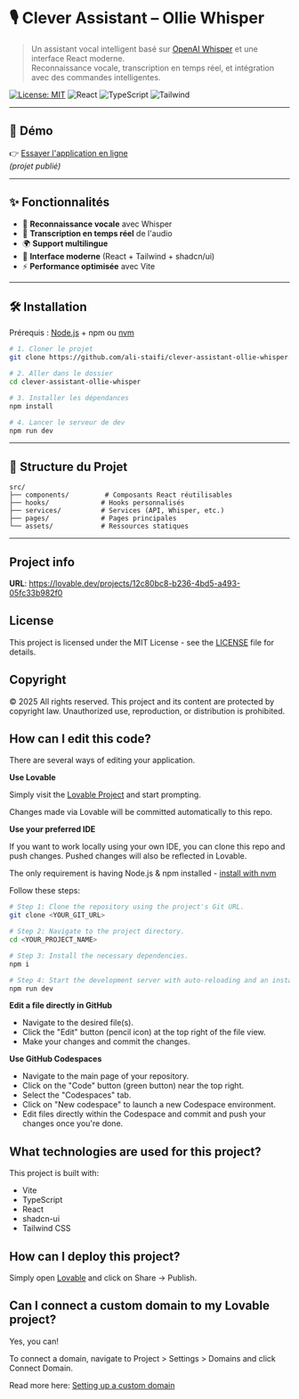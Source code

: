 
# 🎙️ Clever Assistant – Ollie Whisper

> Un assistant vocal intelligent basé sur [OpenAI Whisper](https://github.com/openai/whisper) et une interface React moderne.  
Reconnaissance vocale, transcription en temps réel, et intégration avec des commandes intelligentes.

[![License: MIT](https://img.shields.io/badge/License-MIT-green.svg)](LICENSE)
![React](https://img.shields.io/badge/React-18-blue?logo=react)
![TypeScript](https://img.shields.io/badge/TypeScript-5-blue?logo=typescript)
![Tailwind](https://img.shields.io/badge/TailwindCSS-3-38B2AC?logo=tailwindcss)

---

## 🚀 Démo

👉 [Essayer l'application en ligne](https://lovable.dev/projects/12c80bc8-b236-4bd5-a493-05fc33b982f0)  
*(projet publié)*

---

## ✨ Fonctionnalités

- 🎤 **Reconnaissance vocale** avec Whisper
- 📝 **Transcription en temps réel** de l'audio
- 🌍 **Support multilingue**
- 🎨 **Interface moderne** (React + Tailwind + shadcn/ui)
- ⚡ **Performance optimisée** avec Vite

---

## 🛠️ Installation

Prérequis : [Node.js](https://nodejs.org/) + npm ou [nvm](https://github.com/nvm-sh/nvm#installing-and-updating)

```bash
# 1. Cloner le projet
git clone https://github.com/ali-staifi/clever-assistant-ollie-whisper.git

# 2. Aller dans le dossier
cd clever-assistant-ollie-whisper

# 3. Installer les dépendances
npm install

# 4. Lancer le serveur de dev
npm run dev
```

---

## 📂 Structure du Projet

```
src/
├── components/         # Composants React réutilisables
├── hooks/             # Hooks personnalisés
├── services/          # Services (API, Whisper, etc.)
├── pages/             # Pages principales
└── assets/            # Ressources statiques
```

---

## Project info

**URL**: https://lovable.dev/projects/12c80bc8-b236-4bd5-a493-05fc33b982f0

## License

This project is licensed under the MIT License - see the [LICENSE](LICENSE) file for details.

## Copyright

© 2025 All rights reserved. This project and its content are protected by copyright law.
Unauthorized use, reproduction, or distribution is prohibited.

## How can I edit this code?

There are several ways of editing your application.

**Use Lovable**

Simply visit the [Lovable Project](https://lovable.dev/projects/12c80bc8-b236-4bd5-a493-05fc33b982f0) and start prompting.

Changes made via Lovable will be committed automatically to this repo.

**Use your preferred IDE**

If you want to work locally using your own IDE, you can clone this repo and push changes. Pushed changes will also be reflected in Lovable.

The only requirement is having Node.js & npm installed - [install with nvm](https://github.com/nvm-sh/nvm#installing-and-updating)

Follow these steps:

```sh
# Step 1: Clone the repository using the project's Git URL.
git clone <YOUR_GIT_URL>

# Step 2: Navigate to the project directory.
cd <YOUR_PROJECT_NAME>

# Step 3: Install the necessary dependencies.
npm i

# Step 4: Start the development server with auto-reloading and an instant preview.
npm run dev
```

**Edit a file directly in GitHub**

- Navigate to the desired file(s).
- Click the "Edit" button (pencil icon) at the top right of the file view.
- Make your changes and commit the changes.

**Use GitHub Codespaces**

- Navigate to the main page of your repository.
- Click on the "Code" button (green button) near the top right.
- Select the "Codespaces" tab.
- Click on "New codespace" to launch a new Codespace environment.
- Edit files directly within the Codespace and commit and push your changes once you're done.

## What technologies are used for this project?

This project is built with:

- Vite
- TypeScript
- React
- shadcn-ui
- Tailwind CSS

## How can I deploy this project?

Simply open [Lovable](https://lovable.dev/projects/12c80bc8-b236-4bd5-a493-05fc33b982f0) and click on Share -> Publish.

## Can I connect a custom domain to my Lovable project?

Yes, you can!

To connect a domain, navigate to Project > Settings > Domains and click Connect Domain.

Read more here: [Setting up a custom domain](https://docs.lovable.dev/tips-tricks/custom-domain#step-by-step-guide)
